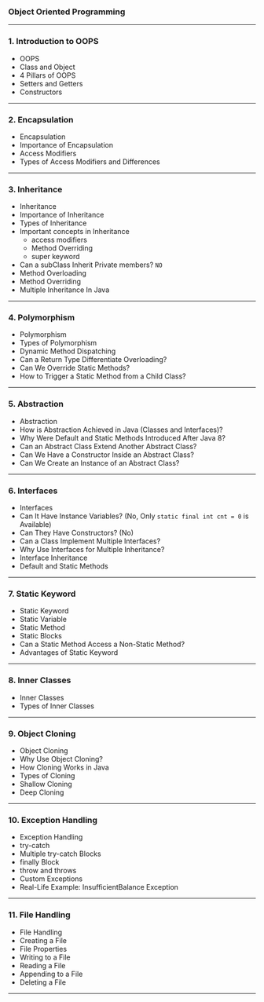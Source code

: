 ### Object Oriented Programming

---

### 1. Introduction to OOPS
- OOPS
- Class and Object
- 4 Pillars of OOPS
- Setters and Getters
- Constructors


---

### 2. Encapsulation
- Encapsulation
- Importance of Encapsulation
- Access Modifiers
- Types of Access Modifiers and Differences

---

### 3. Inheritance
- Inheritance
- Importance of Inheritance
- Types of Inheritance
- Important concepts in Inheritance
  - access modifiers
  - Method Overriding
  - super keyword
- Can a subClass Inherit Private members? `NO`
- Method Overloading
- Method Overriding
- Multiple Inheritance In Java

---

### 4. Polymorphism
- Polymorphism
- Types of Polymorphism
- Dynamic Method Dispatching
- Can a Return Type Differentiate Overloading?
- Can We Override Static Methods?
- How to Trigger a Static Method from a Child Class?

---

### 5. Abstraction
- Abstraction
- How is Abstraction Achieved in Java (Classes and Interfaces)?
- Why Were Default and Static Methods Introduced After Java 8?
- Can an Abstract Class Extend Another Abstract Class?
- Can We Have a Constructor Inside an Abstract Class?
- Can We Create an Instance of an Abstract Class?

---

### 6. Interfaces
- Interfaces
- Can It Have Instance Variables? (No, Only `static final int cnt = 0` is Available)
- Can They Have Constructors? (No)
- Can a Class Implement Multiple Interfaces?
- Why Use Interfaces for Multiple Inheritance?
- Interface Inheritance
- Default and Static Methods

---

### 7. Static Keyword
- Static Keyword
- Static Variable
- Static Method
- Static Blocks
- Can a Static Method Access a Non-Static Method?
- Advantages of Static Keyword

---

### 8. Inner Classes
- Inner Classes
- Types of Inner Classes

---

### 9. Object Cloning
- Object Cloning
- Why Use Object Cloning?
- How Cloning Works in Java
- Types of Cloning
- Shallow Cloning
- Deep Cloning

---

### 10. Exception Handling
- Exception Handling
- try-catch
- Multiple try-catch Blocks
- finally Block
- throw and throws
- Custom Exceptions
- Real-Life Example: InsufficientBalance Exception

---

### 11. File Handling
- File Handling
- Creating a File
- File Properties
- Writing to a File
- Reading a File
- Appending to a File
- Deleting a File

---
